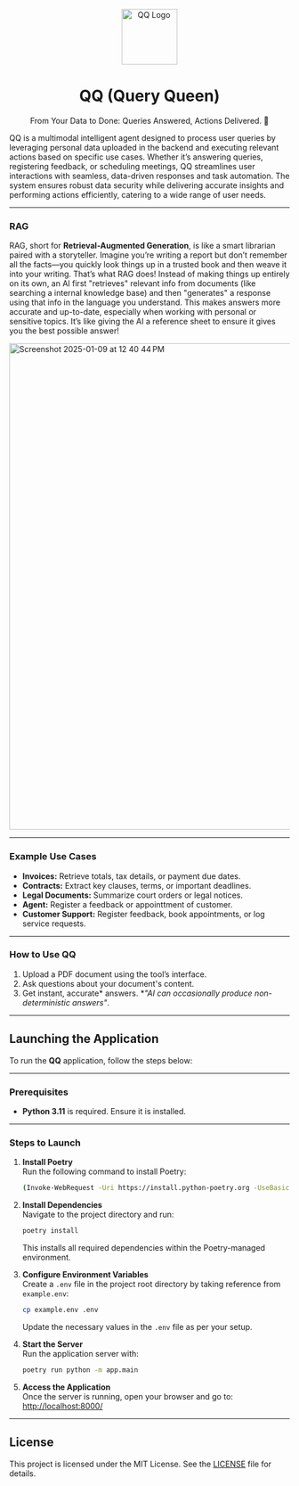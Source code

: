 <p align="center">
  <img src="https://github.com/user-attachments/assets/fe2f9862-c2ef-4c6d-b229-f6c8c68da02f" alt="QQ Logo" width="100px">
</p>
<h1 align="center">QQ (Query Queen)</h1>

<p align="center">From Your Data to Done: Queries Answered, Actions Delivered. 🤗 </p>

QQ is a multimodal intelligent agent designed to process user queries by leveraging personal data uploaded in the backend and executing relevant actions based on specific use cases. Whether it’s answering queries, registering feedback, or scheduling meetings, QQ streamlines user interactions with seamless, data-driven responses and task automation. The system ensures robust data security while delivering accurate insights and performing actions efficiently, catering to a wide range of user needs.

---
### RAG
RAG, short for **Retrieval-Augmented Generation**, is like a smart librarian paired with a storyteller. Imagine you’re writing a report but don’t remember all the facts—you quickly look things up in a trusted book and then weave it into your writing. That’s what RAG does! Instead of making things up entirely on its own, an AI first "retrieves" relevant info from documents (like searching a internal knowledge base) and then "generates" a response using that info in the language you understand. This makes answers more accurate and up-to-date, especially when working with personal or sensitive topics. It’s like giving the AI a reference sheet to ensure it gives you the best possible answer!

<img width="873" alt="Screenshot 2025-01-09 at 12 40 44 PM" src="https://github.com/user-attachments/assets/ef73daf5-c54c-491d-aab4-7d6ddbebe467" />

---
### Example Use Cases 
- **Invoices:** Retrieve totals, tax details, or payment due dates.
- **Contracts:** Extract key clauses, terms, or important deadlines.
- **Legal Documents:** Summarize court orders or legal notices.
- **Agent:** Register a feedback or appointtment of customer.
- **Customer Support:** Register feedback, book appointments, or log service requests.

---
### How to Use QQ 
1. Upload a PDF document using the tool’s interface.  
2. Ask questions about your document's content.  
3. Get instant, accurate* answers. *<i>"AI can occasionally produce non-deterministic answers"</i>.

---

## Launching the Application

To run the **QQ** application, follow the steps below:

---

### Prerequisites  
- **Python 3.11** is required. Ensure it is installed. 

---

### Steps to Launch

1. **Install Poetry**  
   Run the following command to install Poetry:  
   ```bash
   (Invoke-WebRequest -Uri https://install.python-poetry.org -UseBasicParsing).Content | python -
   ```  

2. **Install Dependencies**  
   Navigate to the project directory and run:  
   ```bash
   poetry install
   ```  
   This installs all required dependencies within the Poetry-managed environment.  

3. **Configure Environment Variables**  
   Create a `.env` file in the project root directory by taking reference from `example.env`:  
   ```bash
   cp example.env .env
   ```  
   Update the necessary values in the `.env` file as per your setup.  

4. **Start the Server**  
   Run the application server with:  
   ```bash
   poetry run python -m app.main
   ```

5. **Access the Application**  
   Once the server is running, open your browser and go to:  
   [http://localhost:8000/](http://localhost:8000/) 


---
## License
This project is licensed under the MIT License. See the [LICENSE](./LICENSE) file for details.

